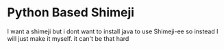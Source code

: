 # Python Based Shimeji

I want a shimeji but i dont want to install java to use Shimeji-ee so instead I will just make it myself. it can't be that hard
